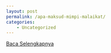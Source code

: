 ```yaml
---
layout: post
permalink: /apa-maksud-mimpi-malaikat/
categories:
    - Uncategorized
---
```


[Baca Selengkapnya](/07)